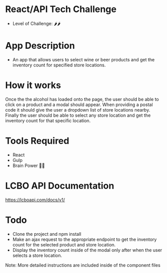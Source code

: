 # React/API Tech Challenge
- Level of Challenge: 🌶🌶

# App Description
- An app that allows users to select wine or beer products and get the inventory count for specified store locations. 

# How it works
Once the the alcohol has loaded onto the page, the user should be able to click on a product and a modal should appear. When providing a postal code it should give the user a dropdown list of store locations nearby. Finally the user should be able to select any store location and get the inventory count for that specific location.

# Tools Required
- React
- Gulp
- Brain Power 👊🏽

# LCBO API Documentation
https://lcboapi.com/docs/v1/

# Todo
- Clone the project and npm install
- Make an ajax request to the appropriate endpoint to get the inventory count for the selected product and store location.
- Display the inventory count inside of the modal only after when the user selects a store location.

Note: More detailed instructions are included inside of the component files
